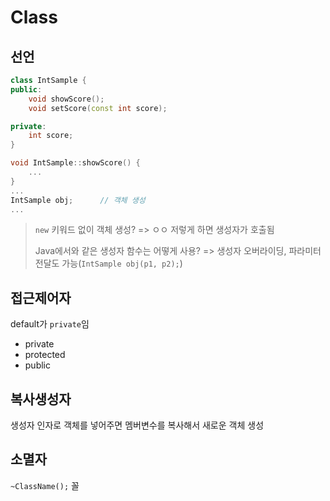 # Class
## 선언
```cpp
class IntSample {
public:
    void showScore();
    void setScore(const int score);

private:
    int score;
}

void IntSample::showScore() {
    ...
}
...
IntSample obj;		// 객체 생성
...
```

> `new` 키워드 없이 객체 생성? => ㅇㅇ 저렇게 하면 생성자가 호출됨
> 
> Java에서와 같은 생성자 함수는 어떻게 사용? => 생성자 오버라이딩, 파라미터 전달도 가능(`IntSample obj(p1, p2);`)

## 접근제어자
default가 `private`임
- private
- protected
- public

## 복사생성자
생성자 인자로 객체를 넣어주면 멤버변수를 복사해서 새로운 객체 생성

## 소멸자
`~ClassName();` 꼴
<!--stackedit_data:
eyJoaXN0b3J5IjpbLTE3NjUzMDMwMzQsMTcxOTY1OTIxLDgwOD
E5MDE1M119
-->